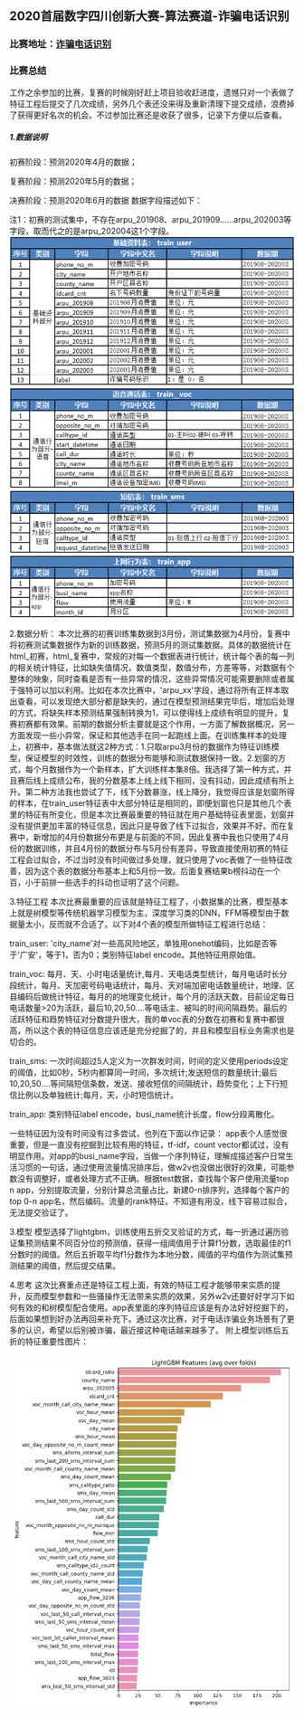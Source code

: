 ## 2020首届数字四川创新大赛-算法赛道-诈骗电话识别
### 比赛地址：[诈骗电话识别](http://www.scdata.net.cn/common/cmpt/%E8%AF%88%E9%AA%97%E7%94%B5%E8%AF%9D%E8%AF%86%E5%88%AB_%E7%AB%9E%E8%B5%9B%E4%BF%A1%E6%81%AF.html)
### 比赛总结

工作之余参加的比赛，复赛的时候刚好赶上项目验收赶进度，遗憾只对一个表做了特征工程后提交了几次成绩，另外几个表还没来得及重新清理下提交成绩，浪费掉了获得更好名次的机会。不过参加比赛还是收获了很多，记录下方便以后查看。

##### 1.数据说明
初赛阶段：预测2020年4月的数据；

复赛阶段：预测2020年5月的数据；

决赛阶段：预测2020年6月的数据
数据字段描述如下：

注1：初赛的测试集中，不存在arpu_201908、arpu_201909……arpu_202003等字段，取而代之的是arpu_202004这1个字段。
    ![输入图片说明](https://github.com/AiIsBetter/sichuan_voice_phishing2020/blob/master/IMG/train_user.png)
    ![输入图片说明](https://github.com/AiIsBetter/sichuan_voice_phishing2020/blob/master/IMG/train_voc.png)
    ![输入图片说明](https://github.com/AiIsBetter/sichuan_voice_phishing2020/blob/master/IMG/train_sms.png)
    ![输入图片说明](https://github.com/AiIsBetter/sichuan_voice_phishing2020/blob/master/IMG/train_app.png)
    
2.数据分析：
本次比赛的初赛训练集数据到3月份，测试集数据为4月份，复赛中将初赛测试集数据作为新的训练数据，预测5月的测试集数据。具体的数据统计在html_初赛，html_复赛中，常规的对每一个数据表进行统计，统计每个表的每一列的相关统计特征，比如缺失值情况，数值类型，数值分布，方差等等，对数据有个整体的映象，同时查看是否有一些异常的情况，这些异常情况可能需要删除或者属于强特可以加以利用。比如在本次比赛中，'arpu_xx'字段，通过将所有正样本取出查看，可以发现绝大部分都是缺失的，通过在模型预测结果完毕后，增加后处理的方式，将缺失样本预测结果强制转换为1，可以使得线上成绩有明显的提升，复赛初赛都有效果。前期的数据分析主要就是这个作用，一方面了解数据概况，另一方面发现一些小异常，保证和其他选手在同一起跑线上面。在训练集样本的处理上，初赛中，基本做法就这2种方式：1.只取arpu3月份的数据作为特征训练模型，保证模型的时效性，训练的数据分布能够和测试数据保持一致。2.划窗的方式，每个月数据作为一个新样本，扩大训练样本集8倍。我选择了第一种方式，并且赛后线上成绩公布，我的分数基本上线上线下相同，没有抖动，因此成绩有所上升。第二种方法我也尝试了下，线下分数暴涨，线上降分，我觉得应该是划窗所得的样本，在train_user特征表中大部分特征是相同的，即便划窗也只是其他几个表里的特征有所变化，但是本次比赛最重要的特征就在用户基础特征表里面，划窗并没有提供更加丰富的特征信息，因此只是导致了线下过拟合，效果并不好。而在复赛中，新增加的4月份数据分布更是与前面的不同，因此复赛中我也只使用了4月份的数据训练，并且4月份的数据分布与5月份有差异，导致直接使用初赛的特征工程会过拟合，不过当时没有时间做过多处理，就只使用了voc表做了一些特征改善，因为这个表的数据分布基本上和5月份一致。后面复赛结果b榜抖动在一个百，小于前排一些选手的抖动也证明了这个问题。

3.特征工程
本次比赛最重要的应该就是特征工程了，小数据集的比赛，模型基本上就是树模型等传统机器学习模型为主，深度学习类的DNN，FFM等模型由于数据量太小，反而就不合适了。以下对4个表的模型所做特征工程进行总结：

train_user:
'city_name'对一些高风险地区，单独用onehot编码，比如是否等于'广安'，等于1，否为0；类别特征label encode。其他特征用原始值。

train_voc:
每月、天、小时电话量统计,每月、天电话类型统计，每月电话时长分段统计，每月、天加密号码电话统计，每月、天对端加密电话数量统计，地理、区县编码后做统计特征，每月的的地理变化统计，每个月的活跃天数，目前设定每日电话数量>20为活跃，最后10,20,50....等电话主、被叫的时间间隔趋势。最后的活跃特征和趋势特征对分数提升很大，我的单voc表的分数在初赛和复赛中都很高，所以这个表的特征信息应该还是充分挖掘了的，并且和模型目标业务需求也是切合的。

train_sms:
一次时间超过5人定义为一次群发时间，时间的定义使用periods设定的阈值，比如0秒，5秒内都算同一时间，多次统计;发送短信的数量统计;最后10,20,50....等间隔短信条数，发送、接收短信的间隔统计，趋势变化；上下行短信比例以及单独统计;每月，天，小时短信统计。

train_app:
类别特征label encode，busi_name统计长度，flow分段离散化。

一些特征因为没有时间没有过多尝试，也列在下面以作记录：
app表个人感觉很重要，但是一直没有挖掘到比较有用的特征，tf-idf，count vector都试过，没有明显作用。对app的busi_name字段，当做一个序列特征，理解成描述客户日常生活习惯的一句话，通过使用流量情况排序后，做w2v也没做出很好的效果，可能参数没有调整好，或者处理方式不正确。根据test数据，查找每个客户使用流量top n app，分别提取流量，分别计算总流量占比，新建0-n排序列，选择每个客户的top 0-n app名，然后编码。流量的rank特征。不知道有用没，线下容易过拟合，无法提交验证了。

3.模型
模型选择了lightgbm，训练使用五折交叉验证的方式，每一折通过遍历验证集预测结果不同百分位的预测值，获得一组阈值用于计算f1分数，选取最佳的f1分数时的阈值。然后五折取平均f1分数作为本地分数，阈值的平均值作为测试集预测结果的阈值，然后提交结果。

4.思考
这次比赛重点还是特征工程上面，有效的特征工程才能够带来实质的提升，反而模型参数和一些骚操作无法带来实质的效果，另外w2v还要好好学习下如何有效的和树模型配合使用。app表里面的序列特征应该是有办法好好挖掘下的，后面如果想到好办法再回来补充下。通过这次比赛，对于电话诈骗业务场景有了更多的认识，希望以后别被诈骗，最近接这种电话越来越多了。
附上模型训练后五折的特征重要性图片：

   ![输入图片说明](https://github.com/AiIsBetter/sichuan_voice_phishing2020/blob/master/IMG/importances.png)

